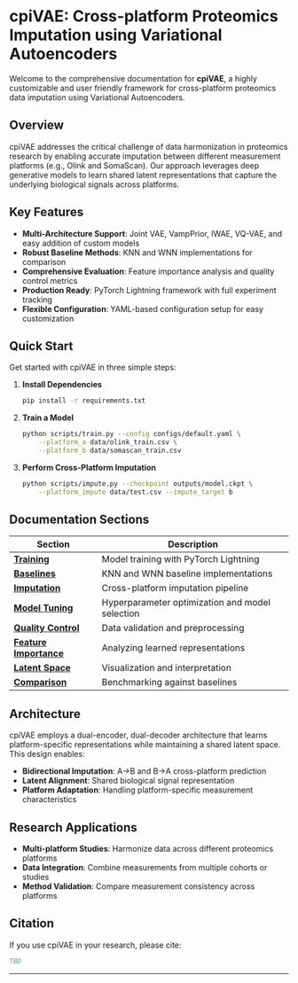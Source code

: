 # cpiVAE: Cross-platform Proteomics Imputation using Variational Autoencoders

Welcome to the comprehensive documentation for **cpiVAE**, a highly customizable and user friendly framework for cross-platform proteomics data imputation using Variational Autoencoders.

## Overview

cpiVAE addresses the critical challenge of data harmonization in proteomics research by enabling accurate imputation between different measurement platforms (e.g., Olink and SomaScan). Our approach leverages deep generative models to learn shared latent representations that capture the underlying biological signals across platforms.

## Key Features

- **Multi-Architecture Support**: Joint VAE, VampPrior, IWAE, VQ-VAE, and easy addition of custom models
- **Robust Baseline Methods**: KNN and WNN implementations for comparison
- **Comprehensive Evaluation**: Feature importance analysis and quality control metrics
- **Production Ready**: PyTorch Lightning framework with full experiment tracking
- **Flexible Configuration**: YAML-based configuration setup for easy customization

## Quick Start

Get started with cpiVAE in three simple steps:

1. **Install Dependencies**
   ```bash
   pip install -r requirements.txt
   ```

2. **Train a Model**
   ```bash
   python scripts/train.py --config configs/default.yaml \
       --platform_a data/olink_train.csv \
       --platform_b data/somascan_train.csv
   ```

3. **Perform Cross-Platform Imputation**
   ```bash
   python scripts/impute.py --checkpoint outputs/model.ckpt \
       --platform_impute data/test.csv --impute_target b
   ```

## Documentation Sections

| Section | Description |
|---------|-------------|
| [**Training**](train.md) | Model training with PyTorch Lightning |
| [**Baselines**](baselines.md) | KNN and WNN baseline implementations |
| [**Imputation**](impute.md) | Cross-platform imputation pipeline |
| [**Model Tuning**](tune.md) | Hyperparameter optimization and model selection |
| [**Quality Control**](quality_control.md) | Data validation and preprocessing |
| [**Feature Importance**](feature_importance.md) | Analyzing learned representations |
| [**Latent Space**](latent_space.md) | Visualization and interpretation |
| [**Comparison**](comparison.md) | Benchmarking against baselines |

## Architecture

cpiVAE employs a dual-encoder, dual-decoder architecture that learns platform-specific representations while maintaining a shared latent space. This design enables:

- **Bidirectional Imputation**: A→B and B→A cross-platform prediction
- **Latent Alignment**: Shared biological signal representation
- **Platform Adaptation**: Handling platform-specific measurement characteristics

## Research Applications

- **Multi-platform Studies**: Harmonize data across different proteomics platforms
- **Data Integration**: Combine measurements from multiple cohorts or studies  
- **Method Validation**: Compare measurement consistency across platforms

## Citation

If you use cpiVAE in your research, please cite:

```bibtex
TBD
```

---
